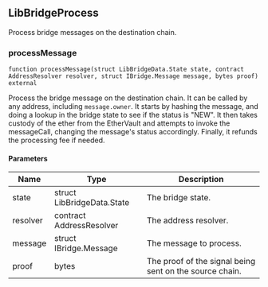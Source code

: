 ## LibBridgeProcess

Process bridge messages on the destination chain.

### processMessage

```solidity
function processMessage(struct LibBridgeData.State state, contract AddressResolver resolver, struct IBridge.Message message, bytes proof) external
```

Process the bridge message on the destination chain. It can be called by
any address, including `message.owner`. It starts by hashing the message,
and doing a lookup in the bridge state to see if the status is "NEW". It
then takes custody of the ether from the EtherVault and attempts to
invoke the messageCall, changing the message's status accordingly.
Finally, it refunds the processing fee if needed.

#### Parameters

| Name | Type | Description |
| ---- | ---- | ----------- |
| state | struct LibBridgeData.State | The bridge state. |
| resolver | contract AddressResolver | The address resolver. |
| message | struct IBridge.Message | The message to process. |
| proof | bytes | The proof of the signal being sent on the source chain. |

